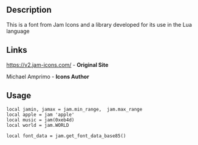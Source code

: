 ## Description
This is a font from Jam Icons and a library developed for its use in the Lua language

## Links
https://v2.jam-icons.com/ - **Original Site**

Michael Amprimo - **Icons Author**

## Usage
```
local jamin, jamax = jam.min_range,  jam.max_range
local apple = jam 'apple'
local music = jam(0xeb4d)
local world = jam.WORLD

local font_data = jam.get_font_data_base85()
```
